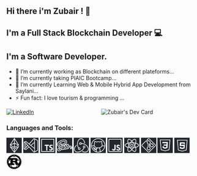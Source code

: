 ## Hi there i'm Zubair !  👋
## I'm a Full Stack Blockchain Developer 💻

<!-- **MZubairLohar/MZubairLohar** is a ✨ _special_ ✨ repository because its `README.md` (this file) appears on your GitHub profile. -->
## I'm a Software Developer.


- 🔭 I’m currently working as Blockchain on different plateforms...
- 🌱 I’m currently taking PIAIC Bootcamp...
- 🌱 I’m currently Learning Web & Mobile Hybrid App Development from Saylani...
- ⚡ Fun fact: I love tourism & programming ... 



<a href="https://www.linkedin.com/in/muhammad-zubair-lohar-869422198/">
    <img
      src="https://img.shields.io/static/v1?logo=linkedin&style=flat-square&color=0072b1&label=LinkedIn&message=%E2%98%86"
      alt="LinkedIn"
    />
  </a>

<a href="https://app.daily.dev/zbrlohar" target="_blank">
    <img
      width="256"
      align="right"
      src="https://api.daily.dev/devcards/9f27b32d108f4c4696f0066506052e6e.png?r=wi3"
      alt="Zubair's Dev Card"
    />
  </a>



### Languages and Tools:

[<img width="40px" src="./assets/images/ethereum.png" />][github]
[<img width="40px" src="./assets/images/vscode.png" />][github]
[<img width="40px" src="./assets/images/typescript.png" />][github]
[<img width="40px" src="./assets/images/sass.png" />][github]
[<img width="40px" src="./assets/images/redux.png" />][github]
[<img width="40px" src="./assets/images/github.png" />][github]
[<img width="40px" src="./assets/images/javascript.png" />][github]
[<img width="40px" src="./assets/images/react.png" />][github]
[<img width="40px" src="./assets/images/git.png" />][github]
[<img width="40px" src="./assets/images/css.png" />][github]
[<img width="40px" src="./assets/images/html.png" />][github]
[<img width="40px" src="./assets/images/Rust.png" />][github]


<!-- <details>
  <summary>:zap: Top Languages</summary>
  
  [![Top Langs](https://github-readme-stats.vercel.app/api/top-langs/?username=ahmedali8&layout=compact&langs_count=10)](https://github.com/MZubairLohar/MZubairLohar)
</details> -->


[github]: https://github.com/MZubairLohar